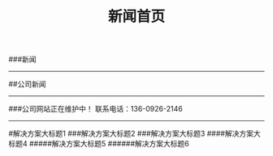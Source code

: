 ﻿---
layout: news
title: "新闻首页"
categories: [newscenter]
---
###新闻 
<hr/>
##公司新闻
<hr/>
###公司网站正在维护中！            联系电话：136-0926-2146
<hr/>
#解决方案大标题1
###解决方案大标题2
###解决方案大标题3
####解决方案大标题4
#####解决方案大标题5
######解决方案大标题6
	
	
	
